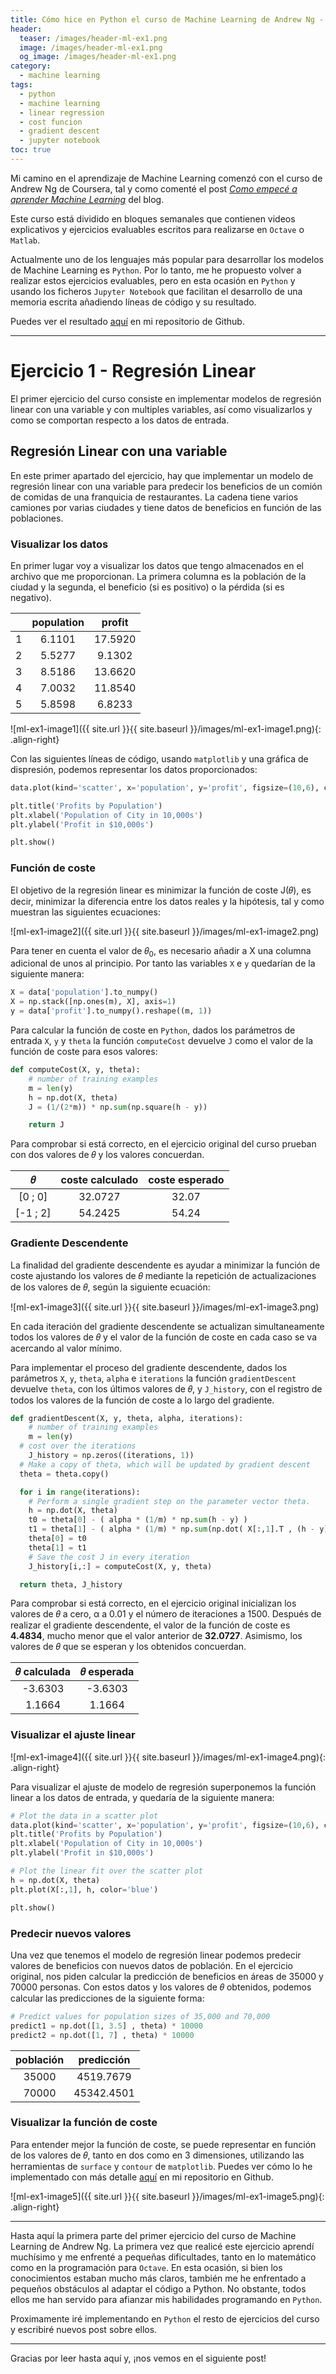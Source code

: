 ```yaml
---
title: Cómo hice en Python el curso de Machine Learning de Andrew Ng - Ejercicio 1
header:
  teaser: /images/header-ml-ex1.png
  image: /images/header-ml-ex1.png
  og_image: /images/header-ml-ex1.png
category: 
  - machine learning
tags: 
  - python
  - machine learning
  - linear regression
  - cost funcion
  - gradient descent
  - jupyter notebook
toc: true
---
```


Mi camino en el aprendizaje de Machine Learning comenzó con el curso de Andrew Ng de Coursera, tal y como comenté el post [*Como empecé a aprender Machine Learning*](https://apuerma.github.io/vivencia/como-aprendi-machine-learning/) del blog.

Este curso está dividido en bloques semanales que contienen videos explicativos y ejercicios evaluables escritos para realizarse en `Octave` o `Matlab`. 

Actualmente uno de los lenguajes más popular para desarrollar los modelos de Machine Learning es `Python`. Por lo tanto, me he propuesto volver a realizar estos ejercicios evaluables, pero en esta ocasión en `Python` y usando los ficheros `Jupyter Notebook` que facilitan el desarrollo de una memoria escrita añadiendo líneas de código y su resultado.

Puedes ver el resultado [aquí](https://github.com/apuerma/python-machine-learning) en mi repositorio de Github.

---

# Ejercicio 1 - Regresión Linear

El primer ejercicio del curso consiste en implementar modelos de regresión linear con una variable y con multiples variables, así como visualizarlos y como se comportan respecto a los datos de entrada.

## Regresión Linear con una variable

En este primer apartado del ejercicio, hay que implementar un modelo de regresión linear con una variable para predecir los beneficios de un comión de comidas de una franquicia de restaurantes. La cadena tiene varios camiones por varias ciudades y tiene datos de beneficios en función de las poblaciones. 

### Visualizar los datos

En primer lugar voy a visualizar los datos que tengo almacenados en el archivo que me proporcionan. La primera columna es la población de la ciudad y la segunda, el beneficio (si es positivo) o la pérdida (si es negativo).

|     | population | profit  |
|:----|:----------:|:-------:|
| 1   | 6.1101	   | 17.5920 |
| 2   | 5.5277     | 9.1302  |
| 3   | 8.5186     | 13.6620 |
| 4   | 7.0032     | 11.8540 |
| 5   | 5.8598     | 6.8233  |

![ml-ex1-image1]({{ site.url }}{{ site.baseurl }}/images/ml-ex1-image1.png){: .align-right}

Con las siguientes líneas de código, usando `matplotlib` y una gráfica de dispresión, podemos representar los datos proporcionados:

```python
data.plot(kind='scatter', x='population', y='profit', figsize=(10,6), color='red')

plt.title('Profits by Population')
plt.xlabel('Population of City in 10,000s')
plt.ylabel('Profit in $10,000s')

plt.show()
```


### Función de coste

El objetivo de la regresión linear es minimizar la función de coste J(𝜃), es decir, minimizar la diferencia entre los datos reales y la hipótesis, tal y como muestran las siguientes ecuaciones:

![ml-ex1-image2]({{ site.url }}{{ site.baseurl }}/images/ml-ex1-image2.png)

Para tener en cuenta el valor de 𝜃<sub>0</sub>, es necesario añadir a X una columna adicional de unos al principio. Por tanto las variables `X` e `y` quedarían de la siguiente manera:

```python
X = data['population'].to_numpy()
X = np.stack([np.ones(m), X], axis=1)
y = data['profit'].to_numpy().reshape((m, 1))
```

Para calcular la función de coste en `Python`, dados los parámetros de entrada `X`, `y` y `theta` la función `computeCost` devuelve `J` como el valor de la función de coste para esos valores:

```python
def computeCost(X, y, theta):
	# number of training examples  
	m = len(y)
	h = np.dot(X, theta)
	J = (1/(2*m)) * np.sum(np.square(h - y))

	return J
```

Para comprobar si está correcto, en el ejercicio original del curso prueban con dos valores de 𝜃 y los valores concuerdan.

| 𝜃        | coste calculado | coste esperado |
|:--------:|:---------------:|:--------------:|
| [0 ; 0]  | 32.0727	       | 32.07          |
| [-1 ; 2] | 54.2425         | 54.24          |


### Gradiente Descendente

La finalidad del gradiente descendente es ayudar a minimizar la función de coste ajustando los valores de 𝜃 mediante la repetición de actualizaciones de los valores de 𝜃, según la siguiente ecuación:

![ml-ex1-image3]({{ site.url }}{{ site.baseurl }}/images/ml-ex1-image3.png)

En cada iteración del gradiente descendente se actualizan simultaneamente todos los valores de 𝜃 y el valor de la función de coste en cada caso se va acercando al valor mínimo.  

Para implementar el proceso del gradiente descendente, dados los parámetros `X`, `y`, `theta`, `alpha` e `iterations` la función `gradientDescent` devuelve `theta`, con los últimos valores de 𝜃, y `J_history`, con el registro de todos los valores de la función de coste a lo largo del gradiente.

```python
def gradientDescent(X, y, theta, alpha, iterations):
	# number of training examples  
	m = len(y)                               
  # cost over the iterations
	J_history = np.zeros((iterations, 1))   
  # Make a copy of theta, which will be updated by gradient descent
  theta = theta.copy()

  for i in range(iterations):
    # Perform a single gradient step on the parameter vector theta. 
    h = np.dot(X, theta)
    t0 = theta[0] - ( alpha * (1/m) * np.sum(h - y) )
    t1 = theta[1] - ( alpha * (1/m) * np.sum(np.dot( X[:,1].T , (h - y) ) ) )
    theta[0] = t0
    theta[1] = t1
    # Save the cost J in every iteration    
    J_history[i,:] = computeCost(X, y, theta)

  return theta, J_history
```

Para comprobar si está correcto, en el ejercicio original inicializan los valores de 𝜃 a cero, α a 0.01 y el número de iteraciones a 1500. Después de realizar el gradiente descendente, el valor de la función de coste es **4.4834**, mucho menor que el valor anterior de **32.0727**. Asimismo, los valores de 𝜃 que se esperan y los obtenidos concuerdan.

| 𝜃 calculada | 𝜃 esperada     |
|:-----------:|:--------------:|
| -3.6303     | -3.6303	       | 
| 1.1664      | 1.1664         | 

### Visualizar el ajuste linear

![ml-ex1-image4]({{ site.url }}{{ site.baseurl }}/images/ml-ex1-image4.png){: .align-right}

Para visualizar el ajuste de modelo de regresión superponemos la función linear a los datos de entrada, y quedaría de la siguiente manera:

```python
# Plot the data in a scatter plot
data.plot(kind='scatter', x='population', y='profit', figsize=(10,6), color='red')
plt.title('Profits by Population')
plt.xlabel('Population of City in 10,000s')
plt.ylabel('Profit in $10,000s')

# Plot the linear fit over the scatter plot
h = np.dot(X, theta)
plt.plot(X[:,1], h, color='blue')

plt.show()
```

### Predecir nuevos valores

Una vez que tenemos el modelo de regresión linear podemos predecir valores de beneficios con nuevos datos de población. En el ejercicio original, nos piden calcular la predicción de beneficios en áreas de 35000 y 70000 personas. Con estos datos y los valores de 𝜃 obtenidos, podemos calcular las predicciones de la siguiente forma:

```python
# Predict values for population sizes of 35,000 and 70,000
predict1 = np.dot([1, 3.5] , theta) * 10000
predict2 = np.dot([1, 7] , theta) * 10000
```

| población  | predicción   |
|:----------:|:------------:|
| 35000      | 4519.7679    | 
| 70000      | 45342.4501   | 


### Visualizar la función de coste

Para entender mejor la función de coste, se puede representar en función de los valores de 𝜃, tanto en dos como en 3 dimensiones, utilizando las herramientas de `surface` y `contour` de `matplotlib`. Puedes ver cómo lo he implementado con más detalle [aquí](https://github.com/apuerma/python-machine-learning/blob/main/ML_Exercise_1_Linear_Regression.ipynb) en mi repositorio en Github.

![ml-ex1-image5]({{ site.url }}{{ site.baseurl }}/images/ml-ex1-image5.png){: .align-right}

---

Hasta aquí la primera parte del primer ejercicio del curso de Machine Learning de Andrew Ng. La primera vez que realicé este ejercicio aprendí muchísimo y me enfrenté a pequeñas dificultades, tanto en lo matemático como en la programación para `Octave`. En esta ocasión, si bien los conocimientos estaban mucho más claros, también me he enfrentado a pequeños obstáculos al adaptar el código a Python. No obstante, todos ellos me han servido para afianzar mis habilidades programando en `Python`.

Proximamente iré implementando en `Python` el resto de ejercicios del curso y escribiré nuevos post sobre ellos.

---

Gracias por leer hasta aquí y, ¡nos vemos en el siguiente post!
